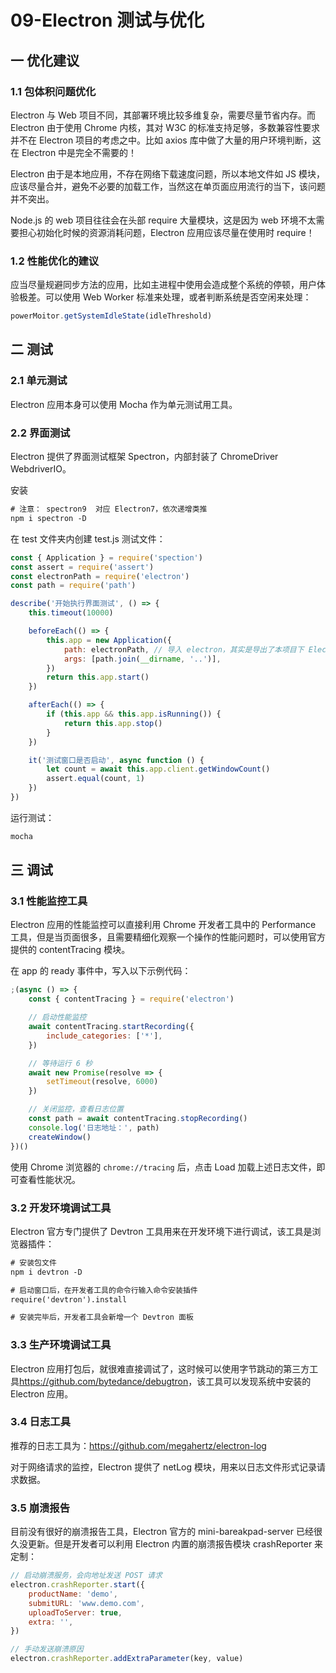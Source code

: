 # 09-Electron 测试与优化

## 一 优化建议

### 1.1 包体积问题优化

Electron 与 Web 项目不同，其部署环境比较多维复杂，需要尽量节省内存。而 Electron 由于使用 Chrome 内核，其对 W3C 的标准支持足够，多数兼容性要求并不在 Electron 项目的考虑之中。比如 axios 库中做了大量的用户环境判断，这在 Electron 中是完全不需要的！

Electron 由于是本地应用，不存在网络下载速度问题，所以本地文件如 JS 模块，应该尽量合并，避免不必要的加载工作，当然这在单页面应用流行的当下，该问题并不突出。

Node.js 的 web 项目往往会在头部 require 大量模块，这是因为 web 环境不太需要担心初始化时候的资源消耗问题，Electron 应用应该尽量在使用时 require！

### 1.2 性能优化的建议

应当尽量规避同步方法的应用，比如主进程中使用会造成整个系统的停顿，用户体验极差。可以使用 Web Worker 标准来处理，或者判断系统是否空闲来处理：

```js
powerMoitor.getSystemIdleState(idleThreshold)
```

## 二 测试

### 2.1 单元测试

Electron 应用本身可以使用 Mocha 作为单元测试用工具。

### 2.2 界面测试

Electron 提供了界面测试框架 Spectron，内部封装了 ChromeDriver WebdriverIO。

安装

```txt
# 注意： spectron9  对应 Electron7，依次递增类推
npm i spectron -D
```

在 test 文件夹内创建 test.js 测试文件：

```js
const { Application } = require('spection')
const assert = require('assert')
const electronPath = require('electron')
const path = require('path')

describe('开始执行界面测试', () => {
    this.timeout(10000)

    beforeEach(() => {
        this.app = new Application({
            path: electronPath, // 导入 electron，其实是导出了本项目下 Electron 的课执行文件安装路径
            args: [path.join(__dirname, '..')],
        })
        return this.app.start()
    })

    afterEach(() => {
        if (this.app && this.app.isRunning()) {
            return this.app.stop()
        }
    })

    it('测试窗口是否启动', async function () {
        let count = await this.app.client.getWindowCount()
        assert.equal(count, 1)
    })
})
```

运行测试：

```txt
mocha
```

## 三 调试

### 3.1 性能监控工具

Electron 应用的性能监控可以直接利用 Chrome 开发者工具中的 Performance 工具，但是当页面很多，且需要精细化观察一个操作的性能问题时，可以使用官方提供的 contentTracing 模块。

在 app 的 ready 事件中，写入以下示例代码：

```js
;(async () => {
    const { contentTracing } = require('electron')

    // 启动性能监控
    await contentTracing.startRecording({
        include_categories: ['*'],
    })

    // 等待运行 6 秒
    await new Promise(resolve => {
        setTimeout(resolve, 6000)
    })

    // 关闭监控，查看日志位置
    const path = await contentTracing.stopRecording()
    console.log('日志地址：', path)
    createWindow()
})()
```

使用 Chrome 浏览器的 `chrome://tracing` 后，点击 Load 加载上述日志文件，即可查看性能状况。

### 3.2 开发环境调试工具

Electron 官方专门提供了 Devtron 工具用来在开发环境下进行调试，该工具是浏览器插件：

```txt
# 安装包文件
npm i devtron -D

# 启动窗口后，在开发者工具的命令行输入命令安装插件
require('devtron').install

# 安装完毕后，开发者工具会新增一个 Devtron 面板
```

### 3.3 生产环境调试工具

Electron 应用打包后，就很难直接调试了，这时候可以使用字节跳动的第三方工具<https://github.com/bytedance/debugtron>，该工具可以发现系统中安装的 Electron 应用。

### 3.4 日志工具

推荐的日志工具为：<https://github.com/megahertz/electron-log>

对于网络请求的监控，Electron 提供了 netLog 模块，用来以日志文件形式记录请求数据。

### 3.5 崩溃报告

目前没有很好的崩溃报告工具，Electron 官方的 mini-bareakpad-server 已经很久没更新。但是开发者可以利用 Electron 内置的崩溃报告模块 crashReporter 来定制：

```js
// 启动崩溃服务，会向地址发送 POST 请求
electron.crashReporter.start({
    productName: 'demo',
    submitURL: 'www.demo.com',
    uploadToServer: true,
    extra: '',
})

// 手动发送崩溃原因
electron.crashReporter.addExtraParameter(key, value)
```
